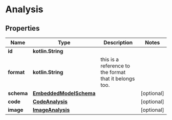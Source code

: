 
# Analysis

## Properties
Name | Type | Description | Notes
------------ | ------------- | ------------- | -------------
**id** | **kotlin.String** |  | 
**format** | **kotlin.String** | this is a reference to the format that it belongs too. | 
**schema** | [**EmbeddedModelSchema**](EmbeddedModelSchema.md) |  |  [optional]
**code** | [**CodeAnalysis**](CodeAnalysis.md) |  |  [optional]
**image** | [**ImageAnalysis**](ImageAnalysis.md) |  |  [optional]



